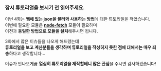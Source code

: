 ### 잠시 튜토리얼을 보시기 전 읽어주세요.

이번 4화는 **웹에 있는 json을 불러와 사용하는 방법**에 대한 튜토리얼을 적었습니다.   
이번에 필요한 모듈은 [**node-fetch**](https://www.npmjs.com/package/node-fetch) 모듈이 필요하며   
이전과 **동일한 방법으로 모듈을 설치**해주시면 됩니다.   

3화에서 많은 이슈들을 나오게 해드렸는데    
**튜토리얼을 보고 계신분들을 생각하며 튜토리얼을 작성히지 못한 점에 대해서는 매우 죄송**하다고 생각합니다...   

이슈가 안나오게끔 **열심히 튜토리얼을 제작할테니 많은 관심**을 주시면 감사하겠습니다!   
